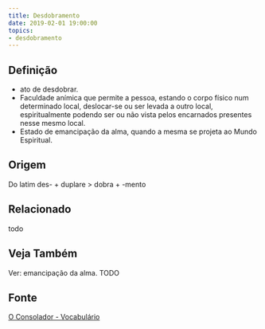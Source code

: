 ```yaml
---
title: Desdobramento
date: 2019-02-01 19:00:00
topics:
- desdobramento
---
```


## Definição
* ato de desdobrar.
* Faculdade anímica que permite a pessoa, estando o corpo físico num determinado local, deslocar-se ou ser levada a outro local, espiritualmente
  podendo ser ou não vista pelos encarnados presentes nesse mesmo local.
* Estado de emancipação da alma, quando a mesma se projeta ao Mundo Espiritual.

## Origem
Do latim des- + duplare > dobra + -mento

## Relacionado
todo

## Veja Também
Ver: emancipação da alma.
TODO

## Fonte
[O Consolador - Vocabulário](http://www.oconsolador.com.br/linkfixo/vocabulario/principal.html)


